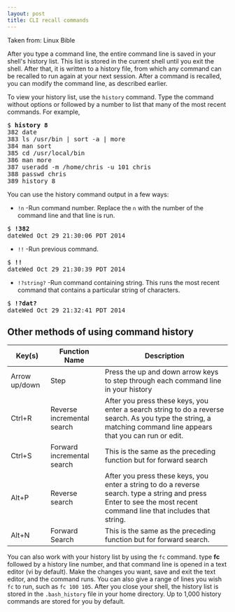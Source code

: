 ```yaml
---
layout: post
title: CLI recall commands
---
```


Taken from: Linux Bible

After you type a command line, the entire command line is saved in your shell's history list. This list is stored in the 
current shell until you exit the shell. After that, it is written to a history file, from which any command can be recalled 
to run again at your next session. After a command is recalled, you can modify the command line, as described earlier.

To view your history list, use the `history` command. Type the command without options or followed by a number to list that
many of the most recent commands. For example,

<pre>
$ <b>history 8</b>
382 date
383 ls /usr/bin | sort -a | more
384 man sort
385 cd /usr/local/bin
386 man more
387 useradd -m /home/chris -u 101 chris
388 passwd chris
389 history 8
</pre>

You can use the history command output in a few ways:
- ```!n``` -Run command number. Replace the ```n``` with the number of the command line and that line is run. 
<pre>
$ <b>!382</b>
dateWed Oct 29 21:30:06 PDT 2014
</pre>
- ```!!``` -Run previous command. 
<pre>
$ <b>!!</b>
dateWed Oct 29 21:30:39 PDT 2014
</pre>
- ```!?string?``` -Run command containing string. This runs the most recent command that contains a particular
string of characters.
<pre>
$ <b>!?dat?</b>
dateWed Oct 29 21:32:41 PDT 2014
</pre>

## Other methods of using command history
Key(s) | Function Name | Description
--- | --- | ---
Arrow up/down | Step | Press the up and down arrow keys to step through each command line in your history
Ctrl+R | Reverse incremental search | After you press these keys, you enter a search string to do a reverse search. As you type the string, a matching command line appears that you can run or edit.
Ctrl+S | Forward incremental search | This is the same as the preceding function but for forward search
Alt+P | Reverse search | After you press these keys, you enter a string to do a reverse search. type a string and press Enter to see the most recent command line that includes that string.
Alt+N | Forward Search | This is the same as the preceding function but for forward search.

You can also work with your history list by using the ```fc``` command. type **fc** followed by a history line number, and that command line is opened in a text editor (vi by default). Make the changes you want, save and exit the text editor, and the command runs.
You can also give a range of lines you wish ```fc``` to run, such as ```fc 100 105```.
After you close your shell, the history list is stored in the ```.bash_history``` file in your home directory. Up to 1,000 history commands are stored for you by default.
